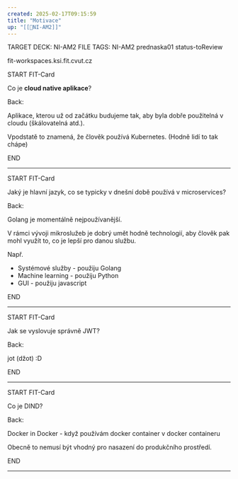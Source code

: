 ```yaml
---
created: 2025-02-17T09:15:59
title: "Motivace"
up: "[[📖NI-AM2]]"
---
```

TARGET DECK: NI-AM2
FILE TAGS: NI-AM2 prednaska01 status-toReview

fit-workspaces.ksi.fit.cvut.cz

START
FIT-Card

Co je **cloud native aplikace**?

Back:

Aplikace, kterou už od začátku budujeme tak, aby byla dobře použitelná v cloudu (škálovatelná atd.).

Vpodstatě to znamená, že člověk používá Kubernetes. (Hodně lidí to tak chápe)
<!--ID: 1746519383375-->
END

---


START
FIT-Card

Jaký je hlavní jazyk, co se typicky v dnešní době používá v microservices?

Back:

Golang je momentálně nejpoužívanější.

<!-- DetailInfoStart -->
V rámci vývoji mikroslužeb je dobrý umět hodně technologií, aby člověk pak mohl využít to, co je lepší pro danou službu.

Např.
- Systémové služby - použiju Golang
- Machine learning - použiju Python
- GUI - použiju javascript
<!-- DetailInfoEnd -->
<!--ID: 1746519416395-->
END

---


START
FIT-Card

Jak se vyslovuje správně JWT?

Back:

jot (džot) :D
<!--ID: 1746519416399-->
END

---


START
FIT-Card

Co je DIND?

Back:

Docker in Docker - když používám docker container v docker containeru

<!-- DetailInfoStart -->
Obecně to nemusí být vhodný pro nasazení do produkčního prostředí.
<!-- DetailInfoEnd -->
<!--ID: 1746519416402-->
END

---

